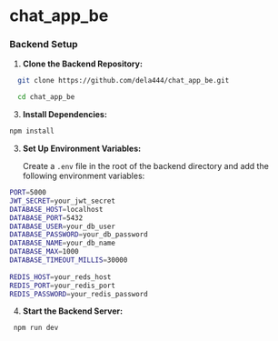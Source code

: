 # chat_app_be

### Backend Setup

1. **Clone the Backend Repository:**
  ```bash
    git clone https://github.com/dela444/chat_app_be.git

    cd chat_app_be
  ```

3. **Install Dependencies:**

  ```bash
  npm install
  ```

3. **Set Up Environment Variables:**

   Create a `.env` file in the root of the backend directory and add the following environment variables:
   
```bash
PORT=5000
JWT_SECRET=your_jwt_secret
DATABASE_HOST=localhost
DATABASE_PORT=5432
DATABASE_USER=your_db_user
DATABASE_PASSWORD=your_db_password
DATABASE_NAME=your_db_name
DATABASE_MAX=1000
DATABASE_TIMEOUT_MILLIS=30000
    
REDIS_HOST=your_reds_host
REDIS_PORT=your_redis_port
REDIS_PASSWORD=your_redis_password
 ```

4. **Start the Backend Server:**
 ```bash
  npm run dev
  ```
